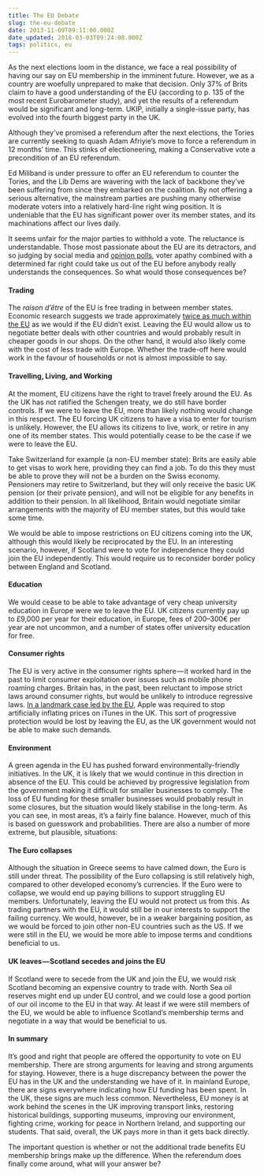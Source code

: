 ```yaml
---
title: The EU Debate
slug: the-eu-debate
date: 2013-11-09T09:11:00.000Z
date_updated: 2018-03-03T09:24:08.000Z
tags: politics, eu
---
```


As the next elections loom in the distance, we face a real possibility of having our say on EU membership in the imminent future. However, we as a country are woefully unprepared to make that decision. Only 37% of Brits claim to have a good understanding of the EU (according to p. 135 of the most recent Eurobarometer study), and yet the results of a referendum would be significant and long-term. UKIP, initially a single-issue party, has evolved into the fourth biggest party in the UK.

Although they’ve promised a referendum after the next elections, the Tories are currently seeking to quash Adam Afriyie’s move to force a referendum in 12 months’ time. This stinks of electioneering, making a Conservative vote a precondition of an EU referendum.

Ed Miliband is under pressure to offer an EU referendum to counter the Tories, and the Lib Dems are wavering with the lack of backbone they’ve been suffering from since they embarked on the coalition. By not offering a serious alternative, the mainstream parties are pushing many otherwise moderate voters into a relatively hard-line right wing position. It is undeniable that the EU has significant power over its member states, and its machinations affect our lives daily.

It seems unfair for the major parties to withhold a vote. The reluctance is understandable. Those most passionate about the EU are its detractors, and so judging by social media and [opinion polls](http://en.wikipedia.org/wiki/United_Kingdom_withdrawal_from_the_European_Union#2013), voter apathy combined with a determined far right could take us out of the EU before anybody really understands the consequences. So what would those consequences be?

#### Trading

The _raison d’être_ of the EU is free trading in between member states. Economic research suggests we trade approximately [twice as much within the EU](http://www.parliament.uk/documents/lords-committees/eu-sub-com-b/singlemarketinquiry/singlemarketwo.pdf) as we would if the EU didn’t exist. Leaving the EU would allow us to negotiate better deals with other countries and would probably result in cheaper goods in our shops. On the other hand, it would also likely come with the cost of less trade with Europe. Whether the trade-off here would work in the favour of households or not is almost impossible to say.

#### Travelling, Living, and Working

At the moment, EU citizens have the right to travel freely around the EU. As the UK has not ratified the Schengen treaty, we do still have border controls. If we were to leave the EU, more than likely nothing would change in this respect. The EU forcing UK citizens to have a visa to enter for tourism is unlikely. However, the EU allows its citizens to live, work, or retire in any one of its member states. This would potentially cease to be the case if we were to leave the EU.

Take Switzerland for example (a non-EU member state): Brits are easily able to get visas to work here, providing they can find a job. To do this they must be able to prove they will not be a burden on the Swiss economy. Pensioners may retire to Switzerland, but they will only receive the basic UK pension (or their private pension), and will not be eligible for any benefits in addition to their pension. In all likelihood, Britain would negotiate similar arrangements with the majority of EU member states, but this would take some time.

We would be able to impose restrictions on EU citizens coming into the UK, although this would likely be reciprocated by the EU. In an interesting scenario, however, if Scotland were to vote for independence they could join the EU independently. This would require us to reconsider border policy between England and Scotland.

#### Education

We would cease to be able to take advantage of very cheap university education in Europe were we to leave the EU. UK citizens currently pay up to £9,000 per year for their education, in Europe, fees of 200–300€ per year are not uncommon, and a number of states offer university education for free.

#### Consumer rights

The EU is very active in the consumer rights sphere — it worked hard in the past to limit consumer exploitation over issues such as mobile phone roaming charges. Britain has, in the past, been reluctant to impose strict laws around consumer rights, but would be unlikely to introduce regressive laws. [In a landmark case led by the EU](http://www.spiegel.de/international/business/not-the-apple-of-the-eu-s-eye-brussels-accuses-itunes-of-violating-competition-rules-a-475398.html), Apple was required to stop artificially inflating prices on iTunes in the UK. This sort of progressive protection would be lost by leaving the EU, as the UK government would not be able to make such demands.

#### Environment

A green agenda in the EU has pushed forward environmentally-friendly initiatives. In the UK, it is likely that we would continue in this direction in absence of the EU. This could be achieved by progressive legislation from the government making it difficult for smaller businesses to comply. The loss of EU funding for these smaller businesses would probably result in some closures, but the situation would likely stabilise in the long-term. As you can see, in most areas, it’s a fairly fine balance. However, much of this is based on guesswork and probabilities. There are also a number of more extreme, but plausible, situations:

#### The Euro collapses

Although the situation in Greece seems to have calmed down, the Euro is still under threat. The possibility of the Euro collapsing is still relatively high, compared to other developed economy’s currencies. If the Euro were to collapse, we would end up paying billions to support struggling EU members. Unfortunately, leaving the EU would not protect us from this. As trading partners with the EU, it would still be in our interests to support the failing currency. We would, however, be in a weaker bargaining position, as we would be forced to join other non-EU countries such as the US. If we were still in the EU, we would be more able to impose terms and conditions beneficial to us.

#### UK leaves — Scotland secedes and joins the EU

If Scotland were to secede from the UK and join the EU, we would risk Scotland becoming an expensive country to trade with. North Sea oil reserves might end up under EU control, and we could lose a good portion of our oil income to the EU in that way. At least if we were still members of the EU, we would be able to influence Scotland’s membership terms and negotiate in a way that would be beneficial to us.

#### In summary

It’s good and right that people are offered the opportunity to vote on EU membership. There are strong arguments for leaving and strong arguments for staying. However, there is a huge discrepancy between the power the EU has in the UK and the understanding we have of it. In mainland Europe, there are signs everywhere indicating how EU funding has been spent. In the UK, these signs are much less common. Nevertheless, EU money is at work behind the scenes in the UK improving transport links, restoring historical buildings, supporting museums, improving our environment, fighting crime, working for peace in Northern Ireland, and supporting our students. That said, overall, the UK pays more in than it gets back directly.

The important question is whether or not the additional trade benefits EU membership brings make up the difference. When the referendum does finally come around, what will your answer be?
